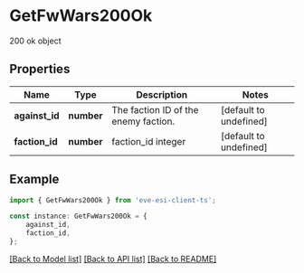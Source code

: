 # GetFwWars200Ok

200 ok object

## Properties

Name | Type | Description | Notes
------------ | ------------- | ------------- | -------------
**against_id** | **number** | The faction ID of the enemy faction. | [default to undefined]
**faction_id** | **number** | faction_id integer | [default to undefined]

## Example

```typescript
import { GetFwWars200Ok } from 'eve-esi-client-ts';

const instance: GetFwWars200Ok = {
    against_id,
    faction_id,
};
```

[[Back to Model list]](../README.md#documentation-for-models) [[Back to API list]](../README.md#documentation-for-api-endpoints) [[Back to README]](../README.md)
